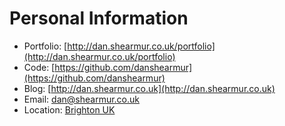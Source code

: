 
# Personal Information

* Portfolio: [http://dan.shearmur.co.uk/portfolio](http://dan.shearmur.co.uk/portfolio)
* Code: [https://github.com/danshearmur](https://github.com/danshearmur)
* Blog: [http://dan.shearmur.co.uk](http://dan.shearmur.co.uk)
* Email: [dan@shearmur.co.uk](mailto:dan@shearmur.co.uk)
* Location: [Brighton UK](https://maps.google.co.uk/maps?q=brighton&hl=en&geocode=+&hnear=Brighton,+The+City+of+Brighton+and+Hove,+United+Kingdom&t=m&z=12)
